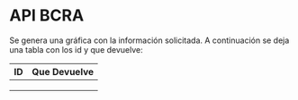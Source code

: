 # API BCRA

Se genera una gráfica con la información solicitada. A continuación se deja una tabla con los id y que devuelve:

|  ID | Que Devuelve  |
|---|---|
|   |   |
|   |   |
|   |   |
